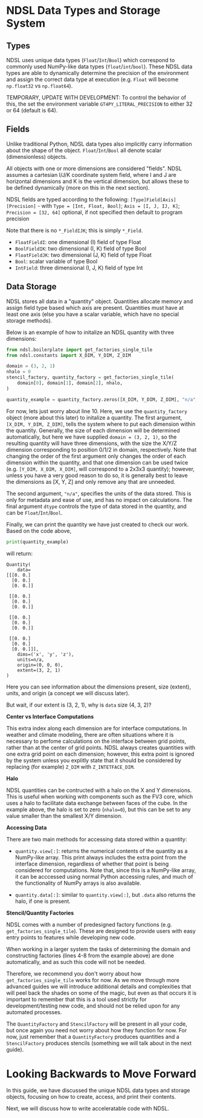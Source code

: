 # NDSL Data Types and Storage System

## Types

NDSL uses unique data types (`Float`/`Int`/`Bool`) which correspond to commonly used NumPy-like data
types (`float`/`int`/`bool`). These NDSL data types are able to dynamically determine the precision
of the environment and assign the correct data type at execution
(e.g. `Float` will become `np.float32` vs `np.float64`).

TEMPORARY, UPDATE WITH DEVELOPMENT: To control the behavior of this, the set the environment variable `GT4PY_LITERAL_PRECISION` to
either 32 or 64 (default is 64).

## Fields

Unlike traditional Python, NDSL data types also implicitly carry information about the shape
of the object. `Float`/`Int`/`Bool` all denote scalar (dimensionless) objects.

All objects with one or more dimensions are considered "fields". NDSL assumes a cartesian
I/J/K coordinate system field, where I and J are horizontal dimensions and K is the vertical
dimension, but allows these to be defined dynamically (more on this in the next section).

NDSL fields are typed according to the following: 
`[Type]Field[Axis][Precision]` - with `Type = [Int, Float, Bool]`; `Axis = [I, J, IJ, K]`;
`Precision = [32, 64]` optional, if not specified then default to program precision

Note that there is no `*_FieldIJK`; this is simply `*_Field`. 

- `FloatFieldI`: one dimensional (I) field of type Float
- `BoolFieldIK`: two dimensional (I, K) field of type Bool
- `FloatFieldJK`: two dimensional (J, K) field of type Float
- `Bool`: scalar variable of type Bool
- `IntField`: three dimensional (I, J, K) field of type Int

## Data Storage

NDSL stores all data in a "quantity" object. Quantities allocate memory and assign field type
based which axis are present. Quantities must have at least one axis (else you have a
scalar variable, which have no special storage methods).

Below is an example of how to initalize an NDSL quantity with three dimensions:

``` py linenums="1"
from ndsl.boilerplate import get_factories_single_tile
from ndsl.constants import X_DIM, Y_DIM, Z_DIM

domain = (3, 2, 1)
nhalo = 0
stencil_factory, quantity_factory = get_factories_single_tile(
    domain[0], domain[1], domain[2], nhalo,
)

quantity_example = quantity_factory.zeros([X_DIM, Y_DIM, Z_DIM], "n/a", dtype=Float)
```

For now, lets just worry about line 10. Here, we use the `quantity_factory` object (more about this
later) to initalize a quantity. The first argument, `[X_DIM, Y_DIM, Z_DIM]`, tells the system
where to put each dimension within the quantity. Generally, the size of each dimension will be
determined automatically, but here we have supplied `domain = (3, 2, 1)`, so the resulting quantity
will have three dimensions, with the size the X/Y/Z dimension corresponding to position 0/1/2 in
domain, respectively. Note that changing the order of the first argument only changes the order of
each dimension within the quantity, and that one dimension can be used twice (e.g.
`[Y_DIM, X_DIM, X_DIM]`, will correspond to a 2x3x3 quantity); however, unless you have a very good
reason to do so, it is generally best to leave the dimensions as [X, Y, Z] and only remove any
that are unneeded.

The second argument, `"n/a"`, specifies the units of the data stored. This is only for
metadata and ease of use, and has no impact on calculations. The final argument `dtype` controls
the type of data stored in the quantity, and can be `Float`/`Int`/`Bool`.

Finally, we can print the quantity we have just created to check our work. Based on the code above,

``` py linenums="11"
print(quantity_example)
```

will return:

```
Quantity(
    data=
[[[0. 0.]
  [0. 0.]
  [0. 0.]]

 [[0. 0.]
  [0. 0.]
  [0. 0.]]

 [[0. 0.]
  [0. 0.]
  [0. 0.]]

 [[0. 0.]
  [0. 0.]
  [0. 0.]]],
    dims=('x', 'y', 'z'),
    units=n/a,
    origin=(0, 0, 0),
    extent=(3, 2, 1)
)
```

Here you can see information about the dimensions present, size (extent), units,
and origin (a concept we will discuss later).

But wait, if our extent is (3, 2, 1), why is `data` size (4, 3, 2)?

**Center vs Interface Computations**

This extra index along each dimension are for interface computations. In weather and climate
modeling, there are often situations where it is necessary to perfome calculations on the interface
between grid points, rather than at the center of grid points. NDSL always
creates quantities with one extra grid point on each dimension; however, this extra point is
ignored by the system unless you explitly state that it should be considered by replacing
(for example) `Z_DIM` with `Z_INTETFACE_DIM`.

**Halo**

NDSL quantities can be contructed with a halo on the X and Y dimensions. This is useful
when working with components such as the FV3 core, which uses a halo to facilitate data exchange
between faces of the cube. In the example above, the halo is set to zero (`nhalo=0`), but this can
be set to any value smaller than the smallest X/Y dimension.

**Accessing Data**

There are two main methods for accessing data stored within a quantity:

- `quantity.view[:]`: returns the numerical contents of the quantity as a NumPy-like array. This
print always includes the extra point from the interface dimension, regardless of whether that
point is being considered for computations. Note that, since this is a NumPy-like array, it can
be acccessed using normal Python accessing rules, and much of the functionality of NumPy arrays is
also available.

- `quantity.data[:]`: similar to `quantity.view[:]`, but `.data` also returns the halo, if one
is present.

**Stencil/Quantity Factories**

NDSL comes with a number of predesigned factory functions (e.g. `get_factories_single_tile`).
These are designed to provide users with easy entry points to features while developing new code.

When working in a larger system the tasks of determining the domain and constructing factories
(lines 4-8 from the example above) are done automatically, and as such this code will not be needed.

Therefore, we recommend you don't worry about how `get_factories_single_tile` works for now. As we
move through more advanced guides we will introduce additional details and complexities that will
peel back the shades on some of the magic, but even as that occurs it is important to remember that
this is a tool used strictly for development/testing new code, and should not be relied upon for any
automated processes.

The `QuantityFactory` and `StencilFactory` will be present in all your code, but once again you
need not worry about how they function for now. For now, just remember that a `QuantityFactory`
produces quantities and a `StencilFactory` produces stencils (something we will talk about in the
next guide).

# Looking Backwards to Move Forward

In this guide, we have discussed the unique NDSL data types and storage objects, focusing on how
to create, access, and print their contents.

Next, we will discuss how to write acceleratable code with NDSL.